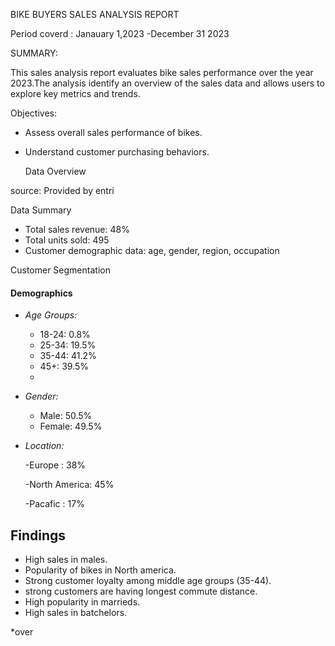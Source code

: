 BIKE BUYERS SALES ANALYSIS REPORT


Period coverd :
Janauary 1,2023 -December 31 2023

SUMMARY:

This sales analysis report evaluates  bike sales performance over the year 2023.The analysis identify an overview of the sales data and allows users to explore key metrics and trends.

Objectives:
- Assess overall sales performance of bikes.
- Understand customer purchasing behaviors.

  Data Overview
  
source: Provided by  entri

 Data Summary
- Total sales revenue: 48%
- Total units sold: 495
- Customer demographic data: age, gender, region, occupation

 Customer Segmentation
#### Demographics
- *Age Groups:*
  - 18-24: 0.8%
  - 25-34: 19.5%
  - 35-44: 41.2%
  - 45+: 39.5%
  - 
- *Gender:*
  - Male: 50.5%
  - Female: 49.5%
   
- *Location:*

    -Europe : 38%
 
    -North America: 45%
 
    -Pacafic : 17%

## Findings

- High sales in males.
- Popularity of bikes in North america.
- Strong customer loyalty among middle  age groups (35-44).
- strong customers are having longest commute distance.
- High popularity in marrieds.
- High sales in batchelors.
  



  



*over










